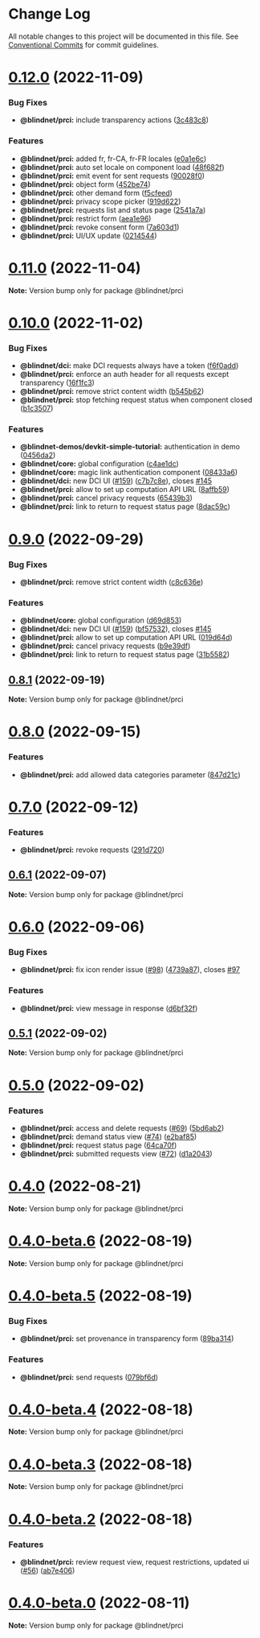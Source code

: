 # Change Log

All notable changes to this project will be documented in this file.
See [Conventional Commits](https://conventionalcommits.org) for commit guidelines.

# [0.12.0](https://github.com/blindnet-io/privacy-components-web/compare/v0.11.1...v0.12.0) (2022-11-09)


### Bug Fixes

* **@blindnet/prci:** include transparency actions ([3c483c8](https://github.com/blindnet-io/privacy-components-web/commit/3c483c8ef7db0c9a46292ecf2215fcac7a6039d8))


### Features

* **@blindnet/prci:** added fr, fr-CA, fr-FR locales ([e0a1e6c](https://github.com/blindnet-io/privacy-components-web/commit/e0a1e6c01fd1af6f601899178533371a4a5b8890))
* **@blindnet/prci:** auto set locale on component load ([48f682f](https://github.com/blindnet-io/privacy-components-web/commit/48f682f01fbc7f89cd8df3098dbde68ae26febb2))
* **@blindnet/prci:** emit event for sent requests ([90028f0](https://github.com/blindnet-io/privacy-components-web/commit/90028f064de8336d6e543f78a326801e18a2e6ba))
* **@blindnet/prci:** object form ([452be74](https://github.com/blindnet-io/privacy-components-web/commit/452be74d736fe92f1a603dd6087dba00ffe5a926))
* **@blindnet/prci:** other demand form ([f5cfeed](https://github.com/blindnet-io/privacy-components-web/commit/f5cfeed7af1c4676a9b7b5ee7b004331fe22a5a5))
* **@blindnet/prci:** privacy scope picker ([919d622](https://github.com/blindnet-io/privacy-components-web/commit/919d62204aadbf41cca60bcd18104ba499881005))
* **@blindnet/prci:** requests list and status page ([2541a7a](https://github.com/blindnet-io/privacy-components-web/commit/2541a7af556ae0704e6e4e5f874b4f584b821306))
* **@blindnet/prci:** restrict form ([aea1e96](https://github.com/blindnet-io/privacy-components-web/commit/aea1e96e184b7c038d527ff5b38ea5077beca1e9))
* **@blindnet/prci:** revoke consent form ([7a603d1](https://github.com/blindnet-io/privacy-components-web/commit/7a603d125ae693b7e7f3da24c1319cc19a1a5913))
* **@blindnet/prci:** UI/UX update ([0214544](https://github.com/blindnet-io/privacy-components-web/commit/0214544653033956ca23b0d91454716b5a8bb753))





# [0.11.0](https://github.com/blindnet-io/privacy-components-web/compare/v0.10.0...v0.11.0) (2022-11-04)

**Note:** Version bump only for package @blindnet/prci





# [0.10.0](https://github.com/blindnet-io/privacy-components-web/compare/v0.9.0...v0.10.0) (2022-11-02)


### Bug Fixes

* **@blindnet/dci:** make DCI requests always have a token ([f6f0add](https://github.com/blindnet-io/privacy-components-web/commit/f6f0add8f2b1dc56c7d323255b484f24f91d62e2))
* **@blindnet/prci:** enforce an auth header for all requests except transparency ([16f1fc3](https://github.com/blindnet-io/privacy-components-web/commit/16f1fc3314d0d090aa49cfc01a7667150f1c11ed))
* **@blindnet/prci:** remove strict content width ([b545b62](https://github.com/blindnet-io/privacy-components-web/commit/b545b6209d6d8dcb2329844101de700fc1b4d633))
* **@blindnet/prci:** stop fetching request status when component closed ([b1c3507](https://github.com/blindnet-io/privacy-components-web/commit/b1c3507542b2cda6f940c99fc3aef66ceea4728c))


### Features

* **@blindnet-demos/devkit-simple-tutorial:** authentication in demo ([0456da2](https://github.com/blindnet-io/privacy-components-web/commit/0456da2d16148083a9b9c00b09a52f051f0d8fc9))
* **@blindnet/core:** global configuration ([c4ae1dc](https://github.com/blindnet-io/privacy-components-web/commit/c4ae1dce0cd5936df6b4170d24b7788ddb62c675))
* **@blindnet/core:** magic link authentication component ([08433a6](https://github.com/blindnet-io/privacy-components-web/commit/08433a6f453112f45ab8d98cea861f98bf1314a5))
* **@blindnet/dci:** new DCI UI ([#159](https://github.com/blindnet-io/privacy-components-web/issues/159)) ([c7b7c8e](https://github.com/blindnet-io/privacy-components-web/commit/c7b7c8ea57802e57a4080452cf4eb565d0899628)), closes [#145](https://github.com/blindnet-io/privacy-components-web/issues/145)
* **@blindnet/prci:** allow to set up computation API URL ([8affb59](https://github.com/blindnet-io/privacy-components-web/commit/8affb59b4784933f6b8dd3590ce9cbb257c267b5))
* **@blindnet/prci:** cancel privacy requests ([65439b3](https://github.com/blindnet-io/privacy-components-web/commit/65439b3db217ca3388445a04fba952a8e722ef33))
* **@blindnet/prci:** link to return to request status page ([8dac59c](https://github.com/blindnet-io/privacy-components-web/commit/8dac59ceb8d29e47a8dab48310e15df6a49c9b0e))





# [0.9.0](https://github.com/blindnet-io/privacy-components-web/compare/v0.8.1...v0.9.0) (2022-09-29)


### Bug Fixes

* **@blindnet/prci:** remove strict content width ([c8c636e](https://github.com/blindnet-io/privacy-components-web/commit/c8c636e8ab5ed131d06b8e9a92076a79079f92b4))


### Features

* **@blindnet/core:** global configuration ([d69d853](https://github.com/blindnet-io/privacy-components-web/commit/d69d8539d6a19614ac3bbf1d4b7d2bea63ba6bf3))
* **@blindnet/dci:** new DCI UI ([#159](https://github.com/blindnet-io/privacy-components-web/issues/159)) ([bf57532](https://github.com/blindnet-io/privacy-components-web/commit/bf57532686c1e5a430dc9f3a53af4c1b217e188e)), closes [#145](https://github.com/blindnet-io/privacy-components-web/issues/145)
* **@blindnet/prci:** allow to set up computation API URL ([019d64d](https://github.com/blindnet-io/privacy-components-web/commit/019d64d0e1f33e8144149db48e1220efb5e6eaf5))
* **@blindnet/prci:** cancel privacy requests ([b9e39df](https://github.com/blindnet-io/privacy-components-web/commit/b9e39df8f9e8ad0c50bf352f22ed10bde3f170bf))
* **@blindnet/prci:** link to return to request status page ([31b5582](https://github.com/blindnet-io/privacy-components-web/commit/31b55824ea1c1509326df5c39626e8ddf1bebd06))





## [0.8.1](https://github.com/blindnet-io/privacy-components-web/compare/v0.8.0...v0.8.1) (2022-09-19)

**Note:** Version bump only for package @blindnet/prci





# [0.8.0](https://github.com/blindnet-io/privacy-components-web/compare/v0.7.0...v0.8.0) (2022-09-15)


### Features

* **@blindnet/prci:** add allowed data categories parameter ([847d21c](https://github.com/blindnet-io/privacy-components-web/commit/847d21cf7f64c6f43eab0da31a174318b1ca7789))





# [0.7.0](https://github.com/blindnet-io/privacy-components-web/compare/v0.6.1...v0.7.0) (2022-09-12)


### Features

* **@blindnet/prci:** revoke requests ([291d720](https://github.com/blindnet-io/privacy-components-web/commit/291d7205df2b14009dc3dd85386bad2bd3060d6f))





## [0.6.1](https://github.com/blindnet-io/privacy-components-web/compare/v0.6.0...v0.6.1) (2022-09-07)

**Note:** Version bump only for package @blindnet/prci





# [0.6.0](https://github.com/blindnet-io/privacy-components-web/compare/v0.5.1...v0.6.0) (2022-09-06)


### Bug Fixes

* **@blindnet/prci:** fix icon render issue ([#98](https://github.com/blindnet-io/privacy-components-web/issues/98)) ([4739a87](https://github.com/blindnet-io/privacy-components-web/commit/4739a87337a59a631240242c723c47577b070e7d)), closes [#97](https://github.com/blindnet-io/privacy-components-web/issues/97)


### Features

* **@blindnet/prci:** view message in response ([d6bf32f](https://github.com/blindnet-io/privacy-components-web/commit/d6bf32fdb9c5a47ca79f62de5422f1366ee63ca3))





## [0.5.1](https://github.com/blindnet-io/privacy-components-web/compare/v0.5.0...v0.5.1) (2022-09-02)

**Note:** Version bump only for package @blindnet/prci





# [0.5.0](https://github.com/blindnet-io/privacy-components-web/compare/v0.4.0...v0.5.0) (2022-09-02)


### Features

* **@blindnet/prci:** access and delete requests ([#69](https://github.com/blindnet-io/privacy-components-web/issues/69)) ([5bd6ab2](https://github.com/blindnet-io/privacy-components-web/commit/5bd6ab2b52f66ef9704892c2f5369a2a1b070237))
* **@blindnet/prci:** demand status view ([#74](https://github.com/blindnet-io/privacy-components-web/issues/74)) ([e2baf85](https://github.com/blindnet-io/privacy-components-web/commit/e2baf85671248ca8f991f7ded0ae1993ae550dd1))
* **@blindnet/prci:** request status page ([64ca70f](https://github.com/blindnet-io/privacy-components-web/commit/64ca70f00218b18588ba594a7e40dd660953bd09))
* **@blindnet/prci:** submitted requests view ([#72](https://github.com/blindnet-io/privacy-components-web/issues/72)) ([d1a2043](https://github.com/blindnet-io/privacy-components-web/commit/d1a20436c1550ed3d7fbe1d91da72888b7d7ca78))





# [0.4.0](https://github.com/blindnet-io/privacy-components-web/compare/v0.4.0-beta.7...v0.4.0) (2022-08-21)

**Note:** Version bump only for package @blindnet/prci





# [0.4.0-beta.6](https://github.com/blindnet-io/privacy-components-web/compare/v0.4.0-beta.5...v0.4.0-beta.6) (2022-08-19)

**Note:** Version bump only for package @blindnet/prci





# [0.4.0-beta.5](https://github.com/blindnet-io/privacy-components-web/compare/v0.4.0-beta.4...v0.4.0-beta.5) (2022-08-19)


### Bug Fixes

* **@blindnet/prci:** set provenance in transparency form ([89ba314](https://github.com/blindnet-io/privacy-components-web/commit/89ba314841ab7381c6c8e34ca166ac4688b89508))


### Features

* **@blindnet/prci:** send requests ([079bf6d](https://github.com/blindnet-io/privacy-components-web/commit/079bf6d3e74d865ce5055d4f3e2b65aefbf651b1))





# [0.4.0-beta.4](https://github.com/blindnet-io/privacy-components-web/compare/v0.4.0-beta.3...v0.4.0-beta.4) (2022-08-18)

**Note:** Version bump only for package @blindnet/prci





# [0.4.0-beta.3](https://github.com/blindnet-io/privacy-components-web/compare/v0.4.0-beta.2...v0.4.0-beta.3) (2022-08-18)

**Note:** Version bump only for package @blindnet/prci





# [0.4.0-beta.2](https://github.com/blindnet-io/privacy-components-web/compare/v0.4.0-beta.1...v0.4.0-beta.2) (2022-08-18)


### Features

* **@blindnet/prci:** review request view, request restrictions, updated ui ([#56](https://github.com/blindnet-io/privacy-components-web/issues/56)) ([ab7e406](https://github.com/blindnet-io/privacy-components-web/commit/ab7e406765bafe2dee3e2818dd52347fad0fba50))





# [0.4.0-beta.0](https://github.com/blindnet-io/privacy-components-web/compare/v0.4.0-alpha.1...v0.4.0-beta.0) (2022-08-11)

**Note:** Version bump only for package @blindnet/prci
